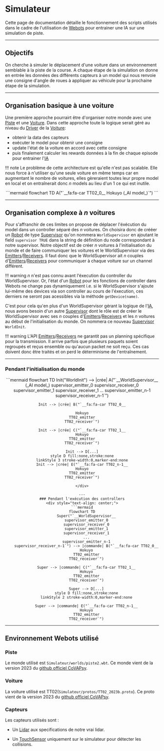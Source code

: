 # Simulateur

Cette page de documentation détaille le fonctionnement des scripts utilisés dans le cadre de l'utilisation de [Webots](https://cyberbotics.com) pour entrainer une IA sur une simulation de piste.

---
## Objectifs

On cherche à simuler le déplacement d'une voiture dans un environnement semblable à la piste de la course. A chaque étape de la simulation on donne en entrée les données des différents capteurs à un model qui nous renvoie une consigne d'angle de roues à appliquer au véhicule pour la prochaine étape de la simulation.


---
## Organisation basique à une voiture

Une première approche pourrairt être d'organiser notre monde avec une [Piste](#piste) et une [Voiture](#voiture). Dans cette approche toute la logique serait géré au niveau du [Driver](https://cyberbotics.com/doc/automobile/driver-library) de la [Voiture](#voiture):
- obtenir la data des capteurs
- exécuter le model pour obtenir une consigne
- update l'état de la voiture en accord avec cette consigne
- puis finalement calculer les rewards données à la fin de chaque episode pour entrainer l'[IA](./IA.md)

!!! note
    Le problème de cette architecture est qu'elle n'est pas scalable. Elle nous force à n'utiliser  qu'une seule voiture en même temps car en augmentant le nombre de voitures, elles gèreraient toutes leur propre model en local et on entraînerait donc _n_ models au lieu d'un 1 ce qui est inutile.

<div style="text-align: center;">
```mermaid
flowchart TD
    A("`__fa:fa-car TT02_0__
   Hokuyo
    (_AI model_)`")
```
</div>

---
## Organisation complexe à _n_ voitures

Pour s'affranchir de ces limites on propose de déplacer l'éxécution du model dans un controller séparé des _n_ voitures. On choisira donc de crééer un [Robot](https://cyberbotics.com/doc/reference/robot) de type [Supervisor](https://cyberbotics.com/doc/reference/supervisor) qu'on nommera `WorldSupervisor` en ajoutant le field `supervisor TRUE` dans la string de définition du node correspondant à notre supervisor. Notre objectif est de créer _n_ voitures à l'initialisation du monde et de faire communiquer les voitures et le WorldSupervisor via des [Emitters](https://www.cyberbotics.com/doc/reference/emitter)/[Receivers](https://www.cyberbotics.com/doc/reference/receiver). Il faut donc que le WorldSupervisor ait _n_ couples d'[Emitters](https://www.cyberbotics.com/doc/reference/emitter)/[Receivers](https://www.cyberbotics.com/doc/reference/receiver) pour communiquer à chaque voiture sur un channel différent.

!!! warning
    _n_ n'est pas connu avant l'éxecution du controller du WorldSupervisor. Or, l'état d'un [Robot](https://cyberbotics.com/doc/reference/robot) pour les fonctions de controller dans Webots ne change pas dynamiquement i.e. si le WorldSupervisor s'ajoute lui-même des devices via son controller au cours de l'éxecution, ces derniers ne seront pas acessibles via la méthode `getDevice(name)`.

C'est pour cela qu'en plus d'un WorldSupervisor gérant la logique de l'[IA](./IA.md), nous avons besoin d'un autre [Supervisor](https://cyberbotics.com/doc/reference/supervisor) dont le rôle est de créer le WorldSupervisor avec ses _n_ couples d'[Emitters](https://www.cyberbotics.com/doc/reference/emitter)/[Receivers](https://www.cyberbotics.com/doc/reference/receiver) et les _n_ voitures au début de l'initialisation du monde. On nommera ce nouveau [Supervisor](https://cyberbotics.com/doc/reference/supervisor) `WorldInit`.

!!! warning
    L'API [Emitters](https://www.cyberbotics.com/doc/reference/emitter)/[Receivers](https://www.cyberbotics.com/doc/reference/receiver) ne garantit pas un planning spécifique pour la transmission. Il arrive parfois que plusieurs paquets soient regroupés et reçus ensemble ou qu'aucun packet ne soit reçu. Ces cas doivent donc être traités et on perd le déterminisme de l'entraînement.

---
### Pendant l'initialisation du monde

<div style="text-align: center;">
```mermaid
flowchart TD
    Init("WorldInit") --> |crée| A("`__WorldSupervisor__
    (_AI model_)
    supervisor_emitter_0
    supervisor_receiver_0
    supervisor_emitter_1
    supervisor_receiver_1
    ...
    supervisor_emitter_n-1
    supervisor_receiver_n-1`")

    Init --> |crée| B("`__fa:fa-car TT02_0__

    Hokuyo
    TT02_emitter
    TT02_receiver`")

    Init --> |crée| C("`__fa:fa-car TT02_1__
    Hokuyo
    TT02_emitter
    TT02_receiver`")

    Init --> D[...]
    style D fill:none,stroke:none
    linkStyle 3 stroke-width:0,marker-end:none
    Init --> |crée| E("`__fa:fa-car TT02_n-1__
    Hokuyo
    TT02_emitter
    TT02_receiver`")
```
</div>

---
### Pendant l'exécution des controllers
<div style="text-align: center;">
```mermaid
flowchart TD
    Super("`__WorldSupervisor__
    supervisor_emitter_0
    supervisor_receiver_0
    supervisor_emitter_1
    supervisor_receiver_1
    ...
    supervisor_emitter_n-1
    supervisor_receiver_n-1`") --> |commande| B("`__fa:fa-car TT02_0__
    Hokuyo
    TT02_emitter
    TT02_receiver`")

    Super --> |commande| C("`__fa:fa-car TT02_1__
    Hokuyo
    TT02_emitter
    TT02_receiver`")

    Super --> D[...]
    style D fill:none,stroke:none
    linkStyle 2 stroke-width:0,marker-end:none

    Super --> |commande| E("`__fa:fa-car TT02_n-1__
    Hokuyo
    TT02_emitter
    TT02_receiver`")
```
</div>

---
## Environnement Webots utilisé

### Piste

Le monde utilisé est `Simulateur/worlds/piste2.wbt`. Ce monde vient de la version 2023 du [github officiel CoVAPsy](https://github.com/ajuton-ens/CourseVoituresAutonomesSaclay).

### Voiture

La voiture utilisé est TT02(`Simulateur/protos/TT02_2023b.proto`). Ce proto vient de la version 2023 du [github officiel CoVAPsy](https://github.com/ajuton-ens/CourseVoituresAutonomesSaclay).

### Capteurs

Les capteurs utilisés sont :

- Un [Lidar](./Lidar.md) aux specifications de notre vrai lidar.

- Un [TouchSensor](https://cyberbotics.com/doc/reference/touchsensor) uniquement sur le simulateur pour détecter les collisions.
